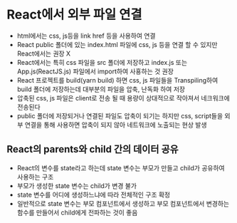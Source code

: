 # React에서 외부 파일 연결

- html에서는 css, js등을 link href 등을 사용하여 연결
- React public 폴더에 있는 index.html 파일에 css, js 등을 연결 할 수 있지만 React에서는 권장 X
- React에서는 특히 css 파일을 src 폴더에 저장하고 index.js 또는 App.js(ReactJS.js) 파일에서 import하여 사횽하는 것 권장
- React 프로젝트를 build(yarn build) 하면 css, js 파일들을 Transpiling하여 build 폴더에 저장하는데 대부분의 파일을 압축, 난독화 하여 저장
- 압축된 css, js 파일은 client로 전송 될 때 용량이 상대적으로 작아져서 네크워크에 전송된다
- public 폴더에 저장되거나 연결된 파일도 압축이 되기는 하지만 css, script들을 외부 연결을 통해 사용하면 압축이 되지 않아 네트워크에 노출되는 현상 발생

## React의 parents와 child 간의 데이터 공유

- React의 변수를 state라고 하는데 state 변수는 부모가 만들고 child가 공유하여 사용하는 구조
- 부모가 생성한 state 변수는 child가 변경 불가
- state 변수를 어디에 생성하느냐에 따라 전체적인 구조 확정
- 일반적으로 state 변수는 부모 컴포넌트에서 생성하고 부모 컴포넌트에서 변경하는 함수를 만들어서 child에게 전파하는 것이 좋음
